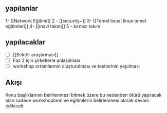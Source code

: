 ## yapılanlar
1- [[Network Eğitimi]]
2 - [[security+]]
3- [[Temel linux| linux temel eğitimleri]]
4- [[mavi takım]] 
5 - kırmızı takım
## yapılacaklar

- [ ] [[Sektör araştırması]]
- [ ] Faz 2 için şirketlerle anlaşılması
- [ ] workshop ortamlarının oluşturulması ve testlerinin yapılması
## Akışı
Konu başlıklarının belirlenmesi bitmek üzere bu nedenden ötürü yapılacak olan sadece workshopların ve eğitimlerin belirlenmesi olarak devam edilecek. 
